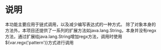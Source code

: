 # 说明

本功能主要应用于链式调用，以及减少编写表达式的一种方式。
除了对象本身的方法外，本项目还提供了一系列的扩展方法如java.lang.String，本身并没有regx方法，通过扩展给java.lang.String增加regx方法，调用时使用${var.regx('pattern')}方式进行调用